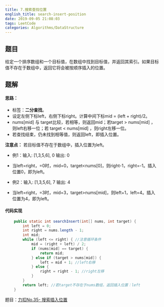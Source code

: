 ```yaml
---
title: 7.搜索查找位置
english_title: search-insert-position
date: 2019-09-05 21:08:03
tags: LeetCode
categories: Algorithms/DataStructure
---
```


## 题目
给定一个排序数组和一个目标值，在数组中找到目标值，并返回其索引。如果目标值不存在于数组中，返回它将会被按顺序插入的位置。

## 题解
#### 思路：
* 标签：**二分查找**。
* 设定左侧下标left，右侧下标right。计算中间下标mid = (left + right)/2。
* nums[mid] 与 target比较，若相等，则返回mid；若target > nums[mid] ，则left右移一位；若 target < nums[mid] ，则right左移一位。
* 若查找结束，仍未找到相等值，则返回left，即插入位置。

**注意点：**
若目标值不存在于数组中，插入位置为left。

* 例1：输入: [1,3,5,6], 0
输出: 0
* 当left=right，=0时，mid=0，target<nums[0]，则right-1，right=-1。插入位置0，即为left。


* 例2：输入: [1,3,5,6], 7
输出: 4
* 当left=right，=3时，mid=3，target>nums[mid]，则left+1，left=4。插入位置为4，即为left。

#### 代码实现
```java
    public static int searchInsert(int[] nums, int target) {
        int left = 0;
        int right = nums.length - 1;
        int mid;
        while (left <= right) { //注意循环条件
            mid = (right + left) / 2;
            if (nums[mid] == target) {
                return mid;
            } else if (target > nums[mid]) {
                left = mid + 1; //left右移
            } else {
                right = right - 1; //right左移
            }
        }
        return left; //若target不存在于nums数组，返回插入位置：left
    }
```
题目：[力扣No.35- 搜索插入位置](https://leetcode-cn.com/problems/search-insert-position/)